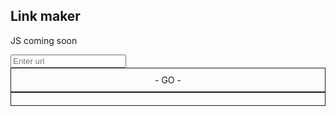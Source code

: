 ## Link maker

JS coming soon

<input id="url" placeholder="Enter url" />
<a id="link" style="display: block; padding: 10; border: 1px solid; text-align: center;"> - GO - </a>
<a id="permalink" style="display: block; padding: 10; border: 1px solid; text-align: center;" href=""></a>
<script type="text/javascript">
var params = (new URL(location)).searchParams;
var input = document.getElementById('url')
var link = document.getElementById('link')
var permaLink = document.getElementById('permalink')
link.href = params.get('default')
input.value = params.get('default')

var setPermalinkValue = () => {
  var val = window.location.origin + window.location.pathname + '?default=' + encodeURIComponent(input.value);
  permalink.href = val;
  permalink.innerHTML = val;
}

input.onchange = () => {
  link.href = input.value
  setPermalinkValue()
}
</script>
